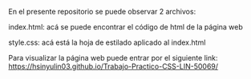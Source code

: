En el presente repositorio se puede observar 2 archivos:

index.html: acá se puede encontrar el código de html de la página web

style.css: acá está la hoja de estilado aplicado al index.html

Para visualizar la página web puede entrar por el siguiente link: https://hsinyulin03.github.io/Trabajo-Practico-CSS-LIN-50069/
